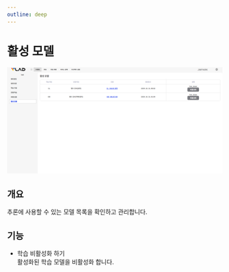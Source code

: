 ```yaml
---
outline: deep
---
```


# 활성 모델

![활성 모델](/public/ko/tranining-validation/training-activated-model.png)


## 개요
추론에 사용할 수 있는 모델 목록을 확인하고 관리합니다.


## 기능
- 학습 비활성화 하기  
  활성화된 학습 모델을 비활성화 합니다.

